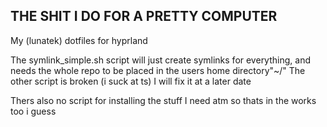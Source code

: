 ## THE SHIT I DO FOR A PRETTY COMPUTER ##
My (lunatek) dotfiles for hyprland

The symlink_simple.sh script will just create symlinks for everything, and needs the whole repo to be placed in the users home directory"~/"
The other script is broken (i suck at ts) I will fix it at a later date

Thers also no script for installing the stuff I need atm so thats in the works too i guess

